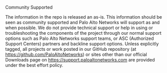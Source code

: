 Community Supported

The information in the repo is released an as-is. This information should be
seen as community supported and Palo Alto Networks will support as and when
possible. We do not provide technical support or help in using or troubleshooting
the components of the project through our normal support options such as Palo
Alto Networks support teams, or ASC (Authorized Support Centers) partners and
backline support options. Unless explicitly tagged, all projects or work posted 
in our GitHub repository (at https://github.com/PaloAltoNetworks) or sites other
than our official Downloads page on https://support.paloaltonetworks.com are
provided under the best effort policy.
